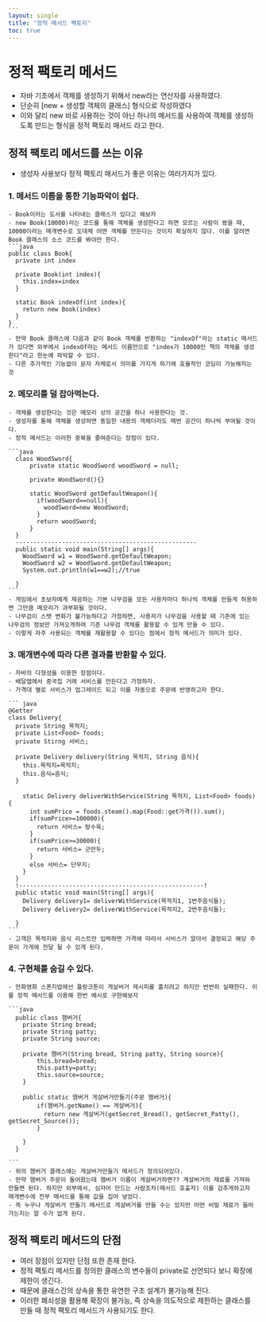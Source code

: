 ```yaml
---
layout: single
title: "정적 메서드 팩토리"
toc: true
---
```



# 정적 팩토리 메서드
  - 자바 기초에서 객체를 생성하기 위해서 new라는 연산자를 사용하였다.
  - 단순히 [new + 생성할 객체의 클래스] 형식으로 작성하였다
  - 이와 달리 new 바로 사용하는 것이 아닌 하나의 메서드를 사용하여 객체를 생성하도록 만드는 형식을 정적 팩토리 매서드 라고 한다.

## 정적 팩토리 메서드를 쓰는 이유
  - 생성자 사용보다 정적 팩토리 매서드가 좋은 이유는 여러가지가 있다.

### 1. 메서드 이름을 통한 기능파악이 쉽다.
    - Book이라는 도서를 나타내는 클래스가 있다고 해보자
    - new Book(10000)라는 코드를 통해 객체를 생성한다고 하면 모르는 사람이 봤을 때, 10000이라는 매개변수로 도대체 어떤 객체를 만든다는 것이지 확실하지 않다. 이를 알려면 Book 클래스의 소스 코드를 봐야만 한다.
    ```java
    public class Book{
      private int index

      private Book(int index){
        this.index=index
      }

      static Book indexOf(int index){
        return new Book(index)
      }
    }
    ```
    - 만약 Book 클래스에 다음과 같이 Book 객체를 반환하는 "indexOf"라는 static 매서드가 있다면 외부에서 indexOf라는 메서드 이름만으로 "index가 10000인 책의 객체를 생성한다"라고 한눈에 파악할 수 있다.
    - 다른 추가적인 기능없이 문자 자체로서 의미를 가지게 하기에 효율적인 코딩이 가능해지는 것

### 2. 메모리를 덜 잡아먹는다.
    - 객체를 생성한다는 것은 메모리 상의 공간을 하나 사용한다는 것.
    - 생성자를 통해 객체를 생성하면 동일한 내용의 객체더라도 매번 공간이 하나씩 부여될 것이다.
    - 정적 메서드는 이러한 중복을 줄여준다는 장점이 있다.

    ```java
      class WoodSword{
          private static WoodSword woodSword = null;

          private WoodSword(){}

          static WoodSword getDefaultWeapon(){
            if(woodSword==null){
              woodSword=new WoodSword;
            }
            return woodSword;
          }
      }
      ---------------------------------------------------
      public static void main(String[] args){
        WoodSword w1 = WoodSword.getDefaultWeapon;
        WoodSword w2 = WoodSword.getDefaultWeapon;
        System.out.println(w1==w2);//true

      }
    ```
    - 게임에서 초보자에게 제공하는 기본 나무검을 모든 사용자마다 하나씩 객체를 만들게 허용하면 그만큼 메모리가 과부화될 것이다.
    - 나무검이 스탯 변화가 불가능하다고 가정하면, 사용자가 나무검을 사용할 때 기존에 있는 나무검의 정보만 가져오게하여 기존 나무검 객체를 활용할 수 있게 만들 수 있다.
    - 이렇게 자주 사용되는 객체를 재활용할 수 있다는 점에서 정적 메서드가 의미가 있다.

### 3. 매개변수에 따라 다른 결과를 반환할 수 있다.
    - 자바의 다형성을 이용한 장점이다.
    - 배달앱에서 중국집 거래 서비스를 만든다고 가정하자.
    - 가격대 별로 서비스가 업그레이드 되고 이를 자동으로 주문에 반영하고자 한다.

    ``` java
    @Getter
    class Delivery{
      private String 목적지;
      private List<Food> foods;
      private Stirng 서비스;

      private Delivery delivery(String 목적지, String 음식){
        this.목적지=목적지;
        this.음식=음식;
      }

        static Delivery deliverWithService(String 목적지, List<Food> foods){
          int sumPrice = foods.steam().map(Food::get가격()).sum();
          if(sumPrice>=100000){
            return 서비스= 탕수육;
          }
          if(sumPrice>=30000){
            return 서비스= 군만두;
          }
          else 서비스= 단무지;
        }
      }
      !----------------------------------------------------!
      public static void main(String[] args){
        Delivery delivery1= deliverWithService(목적지1, 1번주음식들);
        Delivery delivery2= deliverWithService(목적지2, 2번주음식들);

      }
    ```
    - 고객은 목적지와 음식 리스트만 입력하면 가격에 따라서 서비스가 알아서 결정되고 해당 주문이 가게에 전달 될 수 있게 된다.

### 4. 구현체를 숨길 수 있다.
    - 만화영화 스폰지밥에선 플랑크톤이 게살버거 레시피를 훔치려고 하지만 번번히 실패한다. 이를 정적 메서드를 이용해 한번 예시로 구현해보자

    ```java
      public class 햄버거{
        private String bread;
        private String patty;
        private String source;

        private 햄버거(String bread, String patty, String source){
            this.bread=bread;
            this.patty=patty;
            this.source=source;
        }

        public static 햄버거 게살버거만들기(주문 햄버거){
            if(햄버거.getName() == 게살버거){
              return new 게살버거(getSecret_Bread(), getSecret_Patty(), getSecret_Source());
            }

        }
      }

    ```    
    - 위의 햄버거 클래스에는 게살버거만들기 메서드가 정의되어있다.
    - 만약 햄버거 주문이 들어왔는데 햄버거 이름이 게살버거하면?? 게살버거의 재료를 가져와 만들면 된다. 하지만 외부에서, 심자어 만드는 사람조차(메서드 호출자) 이를 감추게하고자 매개변수에 전부 매서드를 통해 값을 집어 넣었다.
    - 즉 누구나 게살버거 만들기 메서드로 게살버거를 만들 수는 있지만 어떤 비밀 재료가 들어가는지는 알 수가 없게 된다.


## 정적 팩토리 메서드의 단점
  - 여러 장점이 있지만 단점 또한 존재 한다.
  - 정적 팩토리 메서드를 정의한 클래스의 변수들이 private로 선언되다 보니 확장에 제한이 생긴다.
  - 때문에 클래스간의 상속을 통한 유연한 구조 설계가 불가능해 진다.
  - 이러한 폐쇠성을 활용해 확장이 불가능, 즉 상속을 의도적으로 제한하는 클래스를 만들 때 정적 팩토리 메서드가 사용되기도 한다.

